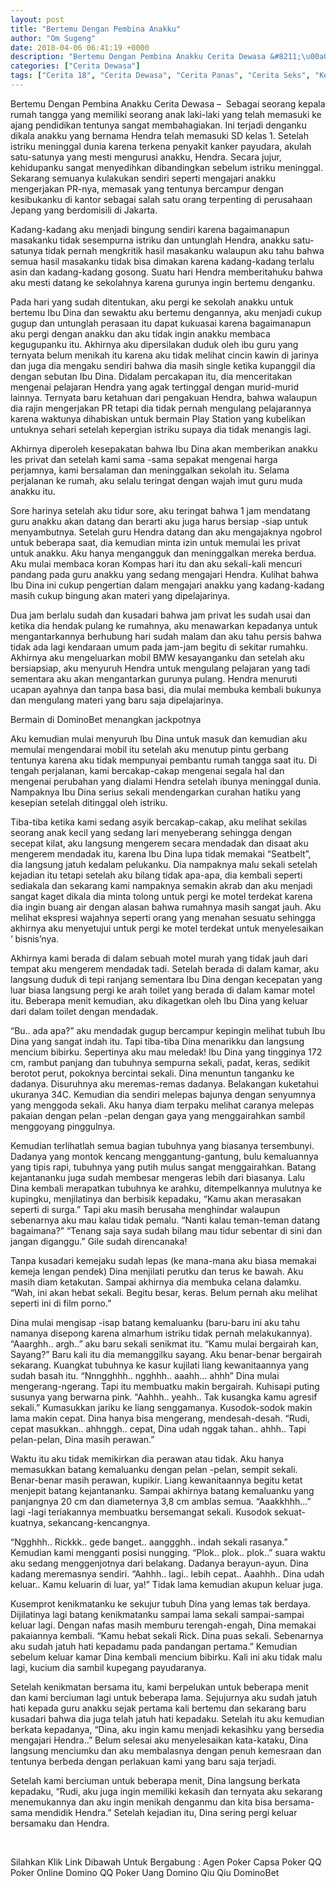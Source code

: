 ```yaml
---
layout: post
title: "Bertemu Dengan Pembina Anakku"
author: "Om Sugeng"
date: 2018-04-06 06:41:19 +0000
description: "Bertemu Dengan Pembina Anakku Cerita Dewasa &#8211;\u00a0\u00a0Sebagai seorang kepala rumah tangga yang memiliki seorang anak laki-laki yang telah memasuki ke ajang pendidikan tentunya sangat membahagiakan. Ini..."
categories: ["Cerita Dewasa"]
tags: ["Cerita 18", "Cerita Dewasa", "Cerita Panas", "Cerita Seks", "Kenakalan Remaja"]
---
```


Bertemu Dengan Pembina Anakku
Cerita Dewasa &#8211;  Sebagai seorang kepala rumah tangga yang memiliki seorang anak laki-laki yang telah memasuki ke ajang pendidikan tentunya sangat membahagiakan. Ini terjadi denganku dikala anakku yang bernama Hendra telah memasuki SD kelas 1. Setelah istriku meninggal dunia karena terkena penyakit kanker payudara, akulah satu-satunya yang mesti mengurusi anakku, Hendra. Secara jujur, kehidupanku sangat menyedihkan dibandingkan sebelum istriku meninggal. Sekarang semuanya kulakukan sendiri seperti mengajari anakku mengerjakan PR-nya, memasak yang tentunya bercampur dengan kesibukanku di kantor sebagai salah satu orang terpenting di perusahaan Jepang yang berdomisili di Jakarta.

Kadang-kadang aku menjadi bingung sendiri karena bagaimanapun masakanku tidak sesempurna istriku dan untunglah Hendra, anakku satu-satunya tidak pernah mengkritik hasil masakanku walaupun aku tahu bahwa semua hasil masakanku tidak bisa dimakan karena kadang-kadang terlalu asin dan kadang-kadang gosong. Suatu hari Hendra memberitahuku bahwa aku mesti datang ke sekolahnya karena gurunya ingin bertemu denganku.

Pada hari yang sudah ditentukan, aku pergi ke sekolah anakku untuk bertemu Ibu Dina dan sewaktu aku bertemu dengannya, aku menjadi cukup gugup dan untunglah perasaan itu dapat kukuasai karena bagaimanapun aku pergi dengan anakku dan aku tidak ingin anakku membaca kegugupanku itu. Akhirnya aku dipersilakan duduk oleh ibu guru yang ternyata belum menikah itu karena aku tidak melihat cincin kawin di jarinya dan juga dia mengaku sendiri bahwa dia masih single ketika kupanggil dia dengan sebutan Ibu Dina. Didalam percakapan itu, dia menceritakan mengenai pelajaran Hendra yang agak tertinggal dengan murid-murid lainnya. Ternyata baru ketahuan dari pengakuan Hendra, bahwa walaupun dia rajin mengerjakan PR tetapi dia tidak pernah mengulang pelajarannya karena waktunya dihabiskan untuk bermain Play Station yang kubelikan untuknya sehari setelah kepergian istriku supaya dia tidak menangis lagi.

Akhirnya diperoleh kesepakatan bahwa Ibu Dina akan memberikan anakku les privat dan setelah kami sama -sama sepakat mengenai harga perjamnya, kami bersalaman dan meninggalkan sekolah itu. Selama perjalanan ke rumah, aku selalu teringat dengan wajah imut guru muda anakku itu.

Sore harinya setelah aku tidur sore, aku teringat bahwa 1 jam mendatang guru anakku akan datang dan berarti aku juga harus bersiap -siap untuk menyambutnya. Setelah guru Hendra datang dan aku mengajaknya ngobrol untuk beberapa saat, dia kemudian minta izin untuk memulai les privat untuk anakku. Aku hanya mengangguk dan meninggalkan mereka berdua. Aku mulai membaca koran Kompas hari itu dan aku sekali-kali mencuri pandang pada guru anakku yang sedang mengajari Hendra. Kulihat bahwa Ibu Dina ini cukup pengertian dalam mengajari anakku yang kadang-kadang masih cukup bingung akan materi yang dipelajarinya.

Dua jam berlalu sudah dan kusadari bahwa jam privat les sudah usai dan ketika dia hendak pulang ke rumahnya, aku menawarkan kepadanya untuk mengantarkannya berhubung hari sudah malam dan aku tahu persis bahwa tidak ada lagi kendaraan umum pada jam-jam begitu di sekitar rumahku. Akhirnya aku mengeluarkan mobil BMW kesayanganku dan setelah aku bersiapsiap, aku menyuruh Hendra untuk mengulang pelajaran yang tadi sementara aku akan mengantarkan gurunya pulang. Hendra menuruti ucapan ayahnya dan tanpa basa basi, dia mulai membuka kembali bukunya dan mengulang materi yang baru saja dipelajarinya.

Bermain di DominoBet menangkan jackpotnya

Aku kemudian mulai menyuruh Ibu Dina untuk masuk dan kemudian aku memulai mengendarai mobil itu setelah aku menutup pintu gerbang tentunya karena aku tidak mempunyai pembantu rumah tangga saat itu. Di tengah perjalanan, kami bercakap-cakap mengenai segala hal dan mengenai perubahan yang dialami Hendra setelah ibunya meninggal dunia. Nampaknya Ibu Dina serius sekali mendengarkan curahan hatiku yang kesepian setelah ditinggal oleh istriku.

Tiba-tiba ketika kami sedang asyik bercakap-cakap, aku melihat sekilas seorang anak kecil yang sedang lari menyeberang sehingga dengan secepat kilat, aku langsung mengerem secara mendadak dan disaat aku mengerem mendadak itu, karena Ibu Dina lupa tidak memakai “Seatbelt”, dia langsung jatuh kedalam pelukanku. Dia nampaknya malu sekali setelah kejadian itu tetapi setelah aku bilang tidak apa-apa, dia kembali seperti sediakala dan sekarang kami nampaknya semakin akrab dan aku menjadi sangat kaget dikala dia minta tolong untuk pergi ke motel terdekat karena dia ingin buang air dengan alasan bahwa rumahnya masih sangat jauh. Aku melihat ekspresi wajahnya seperti orang yang menahan sesuatu sehingga akhirnya aku menyetujui untuk pergi ke motel terdekat untuk menyelesaikan ‘ bisnis’nya.

Akhirnya kami berada di dalam sebuah motel murah yang tidak jauh dari tempat aku mengerem mendadak tadi. Setelah berada di dalam kamar, aku langsung duduk di tepi ranjang sementara Ibu Dina dengan kecepatan yang luar biasa langsung pergi ke arah toilet yang berada di dalam kamar motel itu. Beberapa menit kemudian, aku dikagetkan oleh Ibu Dina yang keluar dari dalam toilet dengan mendadak.

“Bu.. ada apa?” aku mendadak gugup bercampur kepingin melihat tubuh Ibu Dina yang sangat indah itu. Tapi tiba-tiba Dina menarikku dan langsung mencium bibirku. Sepertinya aku mau meledak! Ibu Dina yang tingginya 172 cm, rambut panjang dan tubuhnya sempurna sekali, padat, keras, sedikit berotot perut, pokoknya bercintai sekali. Dina menuntun tanganku ke dadanya. Disuruhnya aku meremas-remas dadanya. Belakangan kuketahui ukuranya 34C. Kemudian dia sendiri melepas bajunya dengan senyumnya yang menggoda sekali. Aku hanya diam terpaku melihat caranya melepas pakaian dengan pelan -pelan dengan gaya yang menggairahkan sambil menggoyang pinggulnya.

Kemudian terlihatlah semua bagian tubuhnya yang biasanya tersembunyi. Dadanya yang montok kencang menggantung-gantung, bulu kemaluannya yang tipis rapi, tubuhnya yang putih mulus sangat menggairahkan. Batang kejantananku juga sudah membesar mengeras lebih dari biasanya. Lalu Dina kembali merapatkan tubuhnya ke arahku, ditempelkannya mulutnya ke kupingku, menjilatinya dan berbisik kepadaku, “Kamu akan merasakan seperti di surga.” Tapi aku masih berusaha menghindar walaupun sebenarnya aku mau kalau tidak pemalu. “Nanti kalau teman-teman datang bagaimana?” “Tenang saja saya sudah bilang mau tidur sebentar di sini dan jangan diganggu.” Gile sudah direncanaka!

Tanpa kusadari kemejaku sudah lepas (ke mana-mana aku biasa memakai kemeja lengan pendek) Dina menjilati perutku dan terus ke bawah. Aku masih diam ketakutan. Sampai akhirnya dia membuka celana dalamku. “Wah, ini akan hebat sekali. Begitu besar, keras. Belum pernah aku melihat seperti ini di film porno.”

Dina mulai mengisap -isap batang kemaluanku (baru-baru ini aku tahu namanya disepong karena almarhum istriku tidak pernah melakukannya). “Aaarghh.. argh..” aku baru sekali senikmat itu. “Kamu mulai bergairah kan, Sayang?” Baru kali itu dia memanggilku sayang. Aku benar-benar bergairah sekarang. Kuangkat tubuhnya ke kasur kujilati liang kewanitaannya yang sudah basah itu. “Nnngghhh.. ngghhh.. aaahh… ahhh” Dina mulai mengerang-ngerang. Tapi itu membuatku makin bergairah. Kuhisapi puting susunya yang berwarna pink. “Aahhh.. yeahh.. Tak kusangka kamu agresif sekali.” Kumasukkan jariku ke liang senggamanya. Kusodok-sodok makin lama makin cepat. Dina hanya bisa mengerang, mendesah-desah. “Rudi, cepat masukkan.. ahhnggh.. cepat, Dina udah nggak tahan.. ahhh.. Tapi pelan-pelan, Dina masih perawan.”

Waktu itu aku tidak memikirkan dia perawan atau tidak. Aku hanya memasukkan batang kemaluanku dengan pelan -pelan, sempit sekali. Benar-benar masih perawan, kupikir. Liang kewanitaannya begitu ketat menjepit batang kejantananku. Sampai akhirnya batang kemaluanku yang panjangnya 20 cm dan diameternya 3,8 cm amblas semua. “Aaakkhhh…” lagi -lagi teriakannya membuatku bersemangat sekali. Kusodok sekuat-kuatnya, sekancang-kencangnya.

“Ngghhh.. Rickkk.. gede banget.. aanggghh.. indah sekali rasanya.”
Kemudian kami mengganti posisi nungging. “Plok.. plok.. plok..” suara waktu aku sedang menggenjotnya dari belakang. Dadanya berayun-ayun. Dina kadang meremasnya sendiri.
“Aahhh.. lagi.. lebih cepat.. Aaahhh.. Dina udah keluar.. Kamu keluarin di luar, ya!” Tidak lama kemudian akupun keluar juga.

Kusemprot kenikmatanku ke sekujur tubuh Dina yang lemas tak berdaya. Dijilatinya lagi batang kenikmatanku sampai lama sekali sampai-sampai keluar lagi. Dengan nafas masih memburu terengah-engah, Dina memakai pakaiannya kembali. “Kamu hebat sekali Rick. Dina puas sekali. Sebenarnya aku sudah jatuh hati kepadamu pada pandangan pertama.” Kemudian sebelum keluar kamar Dina kembali mencium bibirku. Kali ini aku tidak malu lagi, kucium dia sambil kupegang payudaranya.

Setelah kenikmatan bersama itu, kami berpelukan untuk beberapa menit dan kami berciuman lagi untuk beberapa lama. Sejujurnya aku sudah jatuh hati kepada guru anakku sejak pertama kali bertemu dan sekarang baru kusadari bahwa dia juga telah jatuh hati kepadaku. Setelah itu aku kemudian berkata kepadanya, “Dina, aku ingin kamu menjadi kekasihku yang bersedia mengajari Hendra..” Belum selesai aku menyelesaikan kata-kataku, Dina langsung menciumku dan aku membalasnya dengan penuh kemesraan dan tentunya berbeda dengan perlakuan kami yang baru saja terjadi.

Setelah kami berciuman untuk beberapa menit, Dina langsung berkata kepadaku, “Rudi, aku juga ingin memiliki kekasih dan ternyata aku sekarang menemukannya dan aku ingin menikah denganmu dan kita bisa bersama-sama mendidik Hendra.” Setelah kejadian itu, Dina sering pergi keluar bersamaku dan Hendra.

&nbsp;

Silahkan Klik Link Dibawah Untuk Bergabung :
Agen Poker
Capsa
Poker QQ
Poker Online
Domino QQ
Poker Uang
Domino Qiu Qiu
DominoBet